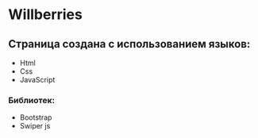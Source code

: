 # Willberries
## Страница создана с использованием языков:
- Html
- Css
- JavaScript
### Библиотек:
- Bootstrap
- Swiper js
